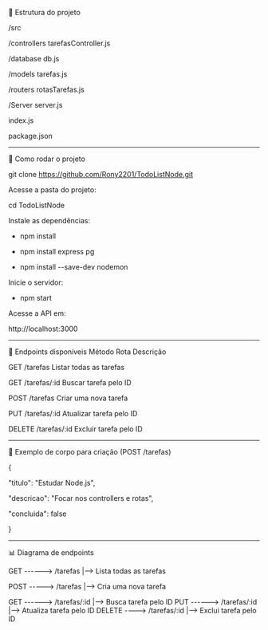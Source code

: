 📁 Estrutura do projeto

/src

  /controllers
  	tarefasController.js
   
  /database
  	db.js
   
  /models
  	tarefas.js
   
  /routers
    rotasTarefas.js
    
  /Server
  	server.js
   
  index.js
  
package.json

______________________________________________________________________________

🚀 Como rodar o projeto

git clone https://github.com/Rony2201/TodoListNode.git

Acesse a pasta do projeto:

cd TodoListNode

Instale as dependências:

-  npm install
  
-  npm install express pg
  
-  npm install --save-dev nodemon


Inicie o servidor:

-  npm start

Acesse a API em:

http://localhost:3000

______________________________________________________________________________

📖 Endpoints disponíveis
Método	Rota	Descrição

GET	/tarefas	Listar todas as tarefas

GET	/tarefas/:id	Buscar tarefa pelo ID

POST	/tarefas	Criar uma nova tarefa

PUT	/tarefas/:id	Atualizar tarefa pelo ID

DELETE	/tarefas/:id	Excluir tarefa pelo ID

______________________________________________________________________________

📝 Exemplo de corpo para criação (POST /tarefas)

{

  "titulo": "Estudar Node.js",
  
  "descricao": "Focar nos controllers e rotas",
  
  "concluida": false
  
}

______________________________________________________________________________


📊 Diagrama de endpoints

 GET ------> /tarefas    |--> Lista todas as tarefas


 POST -----> /tarefas    |--> Cria uma nova tarefa

 GET ------> /tarefas/:id      |--> Busca tarefa pelo ID
 PUT ------> /tarefas/:id      |--> Atualiza tarefa pelo ID
 DELETE ----> /tarefas/:id     |--> Exclui tarefa pelo ID







  


